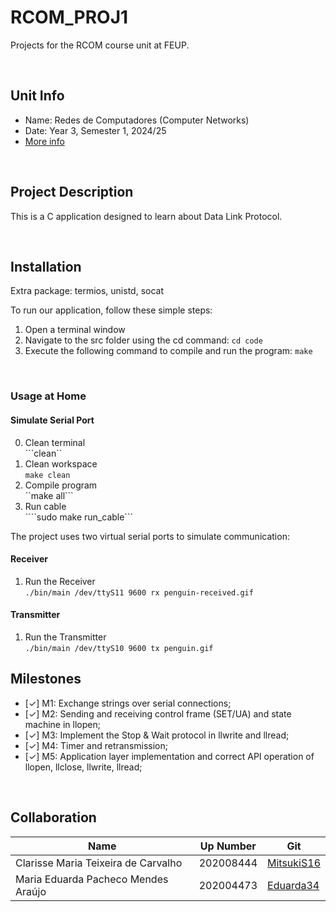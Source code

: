 # RCOM_PROJ1

Projects for the RCOM course unit at FEUP.

&nbsp;

## Unit Info

- Name: Redes de Computadores (Computer Networks)
- Date: Year 3, Semester 1, 2024/25
- [More info](https://sigarra.up.pt/feup/pt/ucurr_geral.ficha_uc_view?pv_ocorrencia_id=541890)

&nbsp;

## Project Description

This is a C application designed to learn about Data Link Protocol.

&nbsp;

## Installation

Extra package: termios, unistd, socat

To run our application, follow these simple steps:

1. Open a terminal window
2. Navigate to the src folder using the cd command: `cd code`
3. Execute the following command to compile and run the program: `make`

&nbsp;

### Usage at Home

#### Simulate Serial Port 

0. Clean terminal <br> ```clean``
1. Clean workspace <br> ```make clean```
2. Compile program <br> ``make all```
3. Run cable <br> ````sudo make run_cable```

The project uses two virtual serial ports to simulate communication:

#### Receiver

1. Run the Receiver <br> ```./bin/main /dev/ttyS11 9600 rx penguin-received.gif```

#### Transmitter 

1. Run the Transmitter <br> ```./bin/main /dev/ttyS10 9600 tx penguin.gif```


## Milestones

- [✓] M1: Exchange strings over serial connections;
- [✓] M2: Sending and receiving control frame (SET/UA) and state machine in llopen;
- [✓] M3: Implement the Stop & Wait protocol in llwrite and llread;
- [✓] M4: Timer and retransmission;
- [✓] M5: Application layer implementation and correct API operation of llopen, llclose, llwrite, llread;

&nbsp;

## Collaboration

| Name                                | Up Number | Git                                         |
| ----------------------------------- | --------- | ------------------------------------------- |
| Clarisse Maria Teixeira de Carvalho | 202008444 | [MitsukiS16](https://github.com/MitsukiS16) |
| Maria Eduarda Pacheco Mendes Araújo | 202004473 | [Eduarda34](https://github.com/Eduarda34)   |z